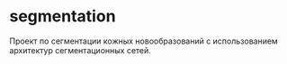 # segmentation
Проект по сегментации кожных новообразований с использованием архитектур сегментационных сетей. 
